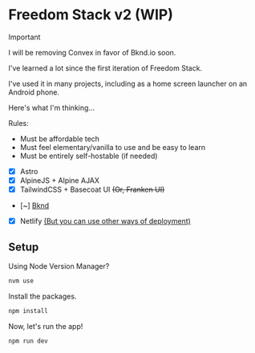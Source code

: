 # Freedom Stack v2 (WIP)

> [!IMPORTANT]
> I will be removing Convex in favor of Bknd.io soon.

I've learned a lot since the first iteration of Freedom Stack.

I've used it in many projects, including as a home screen launcher on an Android phone. 

Here's what I'm thinking...

Rules:
- Must be affordable tech
- Must feel elementary/vanilla to use and be easy to learn
- Must be entirely self-hostable (if needed)

- [x] Astro
- [x] AlpineJS + Alpine AJAX
- [x] TailwindCSS + Basecoat UI ~~(Or, Franken UI)~~
- [~] [Bknd](https://bknd.io)
- [x] Netlify [(But you can use other ways of deployment)](https://docs.astro.build/en/guides/integrations-guide/)

## Setup

Using Node Version Manager? 

```bash
nvm use
```

Install the packages.

```bash
npm install
```

Now, let's run the app!

```bash
npm run dev
```
